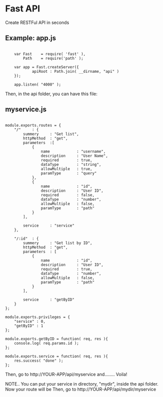 Fast API
========

Create RESTFul API in seconds

Example:
app.js
--------------
<pre><code>
    var Fast    = require( 'fast' ),
        Path    = require('path' );

    var app = Fast.createServer({
            apiRoot : Path.join( __dirname, "api" )
    });

    app.listen( "4000" );
</code></pre>

Then, in the api folder, you can have this file:

myservice.js
--------------
<pre><code>
module.exports.routes = {
	"/"  	: {
		summery 	: "Get list",
		httpMethod 	: "get",
		parameters 	:[
			{
				name            : "username",
				description     : "User Name",
				required 	    : true,
				dataType 		: "string",
				allowMultiple 	: true,
				paramType 		: "query"
			},
			{
				name 			: "id",
				description 	: "User ID",
				required 		: false,
				dataType 		: "number",
				allowMultiple 	: false,
				paramType 		: "path"
			}
		],

		service 	: "service"
	},

	"/:id" 	: {
		summery 	: "Get list by ID",
		httpMethod 	: "get",
		parameters	: [
			{
			    name            : "id",
			    description     : "User ID",
			    required        : true,
			    dataType        : "number",
			    allowMultiple   : false,
			    paramType       : "path"
			}
		],

		service 	: "getByID"
	}
};

module.exports.privileges = {
	"service" : 0,
	"getByID" : 1
};

module.exports.getByID = function( req, res ){
	console.log( req.params.id );
};

module.exports.service = function( req, res ){
	res.success( "done" );
};
</code></pre>

Then, go to http://YOUR-APP/api/myservice
and........ Voila!

NOTE..
You can put your service in directory, "mydir", inside the api folder.
Now your route will be Then, go to http://YOUR-APP/api/mydir/myservice
